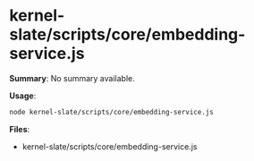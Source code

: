 # kernel-slate/scripts/core/embedding-service.js

**Summary**: No summary available.

**Usage**:

```bash
node kernel-slate/scripts/core/embedding-service.js
```

**Files**:
- kernel-slate/scripts/core/embedding-service.js
